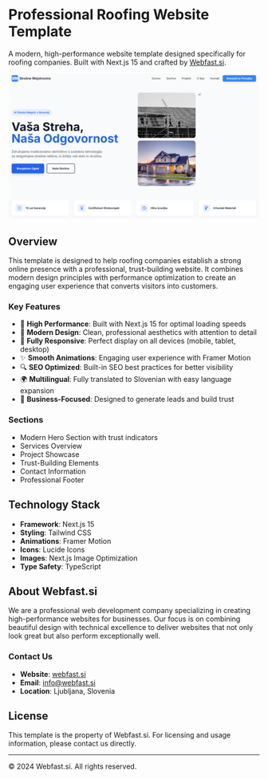 # Professional Roofing Website Template

A modern, high-performance website template designed specifically for roofing companies. Built with Next.js 15 and crafted by [Webfast.si](https://webfast.si).

![Roofing Website Template Preview](/public/site-preview.png)

## Overview

This template is designed to help roofing companies establish a strong online presence with a professional, trust-building website. It combines modern design principles with performance optimization to create an engaging user experience that converts visitors into customers.

### Key Features

- 🚀 **High Performance**: Built with Next.js 15 for optimal loading speeds
- 🎨 **Modern Design**: Clean, professional aesthetics with attention to detail
- 📱 **Fully Responsive**: Perfect display on all devices (mobile, tablet, desktop)
- ✨ **Smooth Animations**: Engaging user experience with Framer Motion
- 🔍 **SEO Optimized**: Built-in SEO best practices for better visibility
- 🌍 **Multilingual**: Fully translated to Slovenian with easy language expansion
- 💼 **Business-Focused**: Designed to generate leads and build trust

### Sections

- Modern Hero Section with trust indicators
- Services Overview
- Project Showcase
- Trust-Building Elements
- Contact Information
- Professional Footer

## Technology Stack

- **Framework**: Next.js 15
- **Styling**: Tailwind CSS
- **Animations**: Framer Motion
- **Icons**: Lucide Icons
- **Images**: Next.js Image Optimization
- **Type Safety**: TypeScript

## About Webfast.si

We are a professional web development company specializing in creating high-performance websites for businesses. Our focus is on combining beautiful design with technical excellence to deliver websites that not only look great but also perform exceptionally well.

### Contact Us

- **Website**: [webfast.si](https://webfast.si)
- **Email**: info@webfast.si
- **Location**: Ljubljana, Slovenia

## License

This template is the property of Webfast.si. For licensing and usage information, please contact us directly.

---

© 2024 Webfast.si. All rights reserved.
